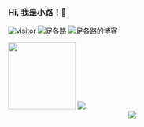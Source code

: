 ### Hi, 我是小路！👋

[![visitor](https://visitor-badge.glitch.me/badge?page_id=luzhe0359)](https://github.com/luzhe0359)
[![足各路](https://img.shields.io/badge/juejin-足各路-007fff)](https://juejin.cn/user/1151943917971031)
[![足各路的博客](https://img.shields.io/badge/blog-足各路的博客-orange)](https://www.zugelu.com)

<div > 
  <img height="137px" src="https://github-readme-stats.vercel.app/api?username=luzhe0359&hide_title=true&hide_border=true&show_icons=true&theme=vue-dark" />
  <img src="https://github-readme-stats.vercel.app/api/top-langs/?username=luzhe0359&hide_title=true&hide_border=true&layout=compact&theme=vue-dark" />
</div>

<div align="center"> 
  <img src="https://activity-graph.herokuapp.com/graph?username=luzhe0359&hide_title=true&hide_border=true&color=42b983&bg_color=273849&line=42b983&theme=react-dark" /> 
</div>
